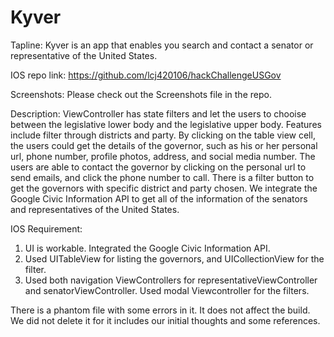 # Kyver
Tapline: Kyver is an app that enables you search and contact a senator or representative of the United States.

IOS repo link: https://github.com/lcj420106/hackChallengeUSGov 

Screenshots: Please check out the Screenshots file in the repo.

Description: ViewController has state filters and let the users to chooise between the legislative lower body and the legislative upper body. Features include filter through districts and party. By clicking on the table view cell, the users could get the details of the governor, such as his or her personal url, phone number, profile photos, address, and social media number. The users are able to contact the governor by clicking on the personal url to send emails, and click the phone number to call. There is a filter button to get the governors with specific district and party chosen. We integrate the Google Civic Information API to get all of the information of the senators and representatives of the United States.

IOS Requirement:
1. UI is workable. Integrated the Google Civic Information API.
2. Used UITableView for listing the governors, and UICollectionView for the filter. 
3. Used both navigation ViewControllers for representativeViewController and senatorViewController. Used modal Viewcontroller for the filters.

There is a phantom file with some errors in it. It does not affect the build. We did not delete it for it includes our initial thoughts and some references.
